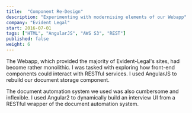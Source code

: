 ```yaml
---
title:  "Component Re-Design"
description: "Experimenting with modernising elements of our Webapp"
company: "Evident Legal"
start: 2016-07-01
tags: ["HTML", "AngularJS", "AWS S3", "REST"]
published: false
weight: 6
---
```

The Webapp, which provided the majority of Evident-Legal's sites, had become rather monolithic. I was tasked with exploring how front-end components could interact with RESTful services. I used AngularJS to rebuild our document storage component.

The document automation system we used was also cumbersome and inflexible. I used Angular2 to dynamically build an interview UI from a RESTful wrapper of the document automation system.